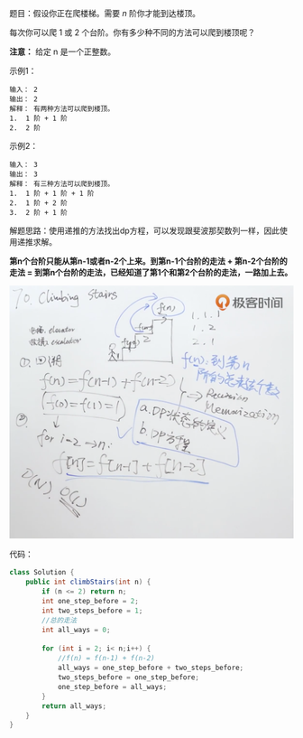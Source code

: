 题目：假设你正在爬楼梯。需要 *n* 阶你才能到达楼顶。

每次你可以爬 1 或 2 个台阶。你有多少种不同的方法可以爬到楼顶呢？

**注意：** 给定 n 是一个正整数。

示例1：

```shell
输入： 2
输出： 2
解释： 有两种方法可以爬到楼顶。
1.  1 阶 + 1 阶
2.  2 阶
```

示例2：

```shell
输入： 3
输出： 3
解释： 有三种方法可以爬到楼顶。
1.  1 阶 + 1 阶 + 1 阶
2.  1 阶 + 2 阶
3.  2 阶 + 1 阶
```

解题思路：使用递推的方法找出dp方程，可以发现跟斐波那契数列一样，因此使用递推求解。

**第n个台阶只能从第n-1或者n-2个上来。到第n-1个台阶的走法 + 第n-2个台阶的走法 = 到第n个台阶的走法，已经知道了第1个和第2个台阶的走法，一路加上去。**

![solve](./70/solve.png)

代码：

```java
class Solution {
    public int climbStairs(int n) {
        if (n <= 2) return n;
        int one_step_before = 2;
        int two_steps_before = 1;
      	//总的走法
        int all_ways = 0;

        for (int i = 2; i< n;i++) {
          	//f(n) = f(n-1) + f(n-2)
            all_ways = one_step_before + two_steps_before;
            two_steps_before = one_step_before;
            one_step_before = all_ways;
        }
        return all_ways;
    }
}
```

